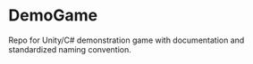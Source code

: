 # DemoGame
Repo for Unity/C# demonstration game with documentation and standardized naming convention.
